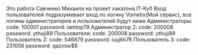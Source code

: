 Это работа Савченко Михаила на проект хакатона IT-Куб
Вход пользователей подразумевает вход по логину Vometix(Мой сервис),
все логины администраторов и пользователей будут ниже
Администраторы:
code: 100001
password: iamtop78
Администратор 2:
code: 200008
password: ythuji89
Пользователи:
code: 200008
password: ythuji89
Пользователь 2:
code: 546879
password: iuyjkh78
Пользователь 3:
code: 231056
password: qazxsw$8
